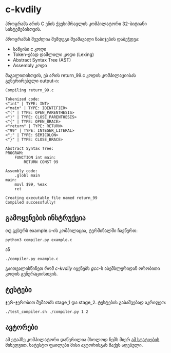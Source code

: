 # c-kvdily
პროგრამა არის C ენის ქვესიმრავლის კომპილატორი 32-ბიტიანი სისტემებისთვის.

პროგრამას შეუძლია შემდეგი შუამავალი ნაბიჯების დაბეჭდვა:
* საწყისი c კოდი
* Token-ებად დაშლილი კოდი (Lexing)
* Abstract Syntax Tree (AST)
* Assembly კოდი

მაგალითისთვის, ეს არის return_99.c კოდის კომპილაციისას გენერირებული output-ი:
```
Compiling return_99.c

Tokenized code:
<"int" | TYPE: INT>
<"main" | TYPE: IDENTIFIER>
<"(" | TYPE: OPEN_PARENTHESIS>
<")" | TYPE: CLOSE_PARENTHESIS>
<"{" | TYPE: OPEN_BRACE>
<"return" | TYPE: RETURN>
<"99" | TYPE: INTEGER_LITERAL>
<";" | TYPE: SEMICOLON>
<"}" | TYPE: CLOSE_BRACE>

Abstract Syntax Tree:
PROGRAM:
	FUNCTION int main:
		RETURN CONST 99

Assembly code:
	.globl main
main:
	movl $99, %eax
	ret

Creating executable file named return_99
Compiled successfully!
```
## გამოყენების ინსტრუქცია
თუ გვსურს example.c-ის კომპილაცია, ტერმინალში ჩავწერთ:
```
python3 compiler.py example.c
```
ან
```
./compiler.py example.c
```
გაითვალისწინეთ რომ *c-kvdily* იყენებს *gcc*-ს ასემბლერიდან ორობითი კოდის გენერაციისთვის.
## ტესტები
ჯერ-ჯერობით მუშაობს stage_1 და stage_2. ტესტების გასაშვებად აკრიფეთ:
```
./test_compiler.sh ./compiler.py 1 2
```
## ავტორები

ამ ეტაპზე კომპილატორი დაწერილია მხოლოდ ჩემს მიერ [ამ სტატიების](https://norasandler.com/2017/11/29/Write-a-Compiler.html) მიხედვით. 
სატესტო ფაილები მისი ავტორისგან მაქვს აღებული.
